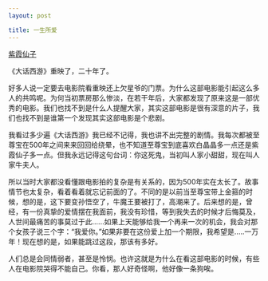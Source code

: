 ```yaml
---
layout: post

title: 一生所爱 
---
```


[紫霞仙子](/assets/image/zixiaxianzi.jpg)

《大话西游》重映了，二十年了。

好多人说一定要去电影院看重映还上欠星爷的门票。为什么这部电影能引起这么多人的共鸣呢。为何当初票房那么惨淡，在若干年后，大家都发现了原来这是一部优秀的电影。我们也找不到是什么人提醒大家，其实这部电影是很有深意的片子，我们也找不到是谁第一个发现其实这部电影是个悲剧。

我看过多少遍《大话西游》我已经不记得，我也讲不出完整的剧情。我每次都被至尊宝在500年之间来来回回给绕晕，也不知道至尊宝到底喜欢白晶晶多一点还是紫霞仙子多一点。但我永远记得这句台词：你这死鬼，当初叫人家小甜甜，现在叫人家牛夫人。

所以当时大家都没看懂跟电影拍的复杂是有关系的，因为500年实在太长了。故事情节也太复杂，看着看着就忘记前面的了。不同的是以前当至尊宝带上金箍的时候，想的是，这下要变孙悟空了，牛魔王要被打了，高潮来了。后来想的是，曾经，有一份真挚的爱情摆在我面前，我没有珍惜，等到我失去的时候才后悔莫及，人世间最痛苦的事莫过于此......如果上天能够给我一个再来一次的机会，我会对那个女孩子说三个字：“我爱你。”如果非要在这份爱上加一个期限，我希望是.....一万年！现在想的是，如果能跳过这段，那该有多好。

人们总是会同情弱者，甚至是怜悯。也许这就是为什么在看这部电影的时候，有些人在电影院哭得不能自己。你看，那人好奇怪啊，他好像一条狗唉。